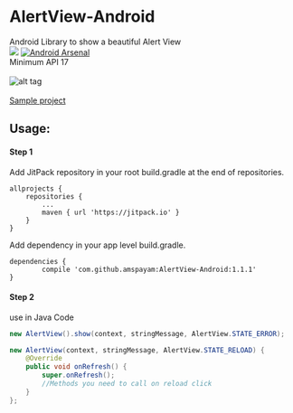 # AlertView-Android 
Android Library to show a beautiful Alert View
<br/>
[![](https://jitpack.io/v/amspayam/AlertView-Android.svg)](https://jitpack.io/#amspayam/AlertView-Android)
[![Android Arsenal]( https://img.shields.io/badge/Android%20Arsenal-AlertView--Android-green.svg?style=flat )]( https://android-arsenal.com/details/1/6404 )
<br/>
Minimum API 17
<br/><br/>
![alt tag](https://github.com/amspayam/AlertView-Android/blob/master/demo/demo.gif)
<br/><br/>
[Sample project](https://github.com/amspayam/AlertView-Android/tree/master/app)
## Usage:
#### Step 1

Add JitPack repository in your root build.gradle at the end of repositories.

    allprojects {
        repositories {
    	    ...
    	    maven { url 'https://jitpack.io' }
        }
    }
   
Add dependency in your app level build.gradle.

    dependencies {
	        compile 'com.github.amspayam:AlertView-Android:1.1.1'
	}
   
#### Step 2
use in Java Code
```Java
new AlertView().show(context, stringMessage, AlertView.STATE_ERROR);
```

```Java
new AlertView(context, stringMessage, AlertView.STATE_RELOAD) {
    @Override
    public void onRefresh() {
        super.onRefresh();
        //Methods you need to call on reload click
    }
};
```
